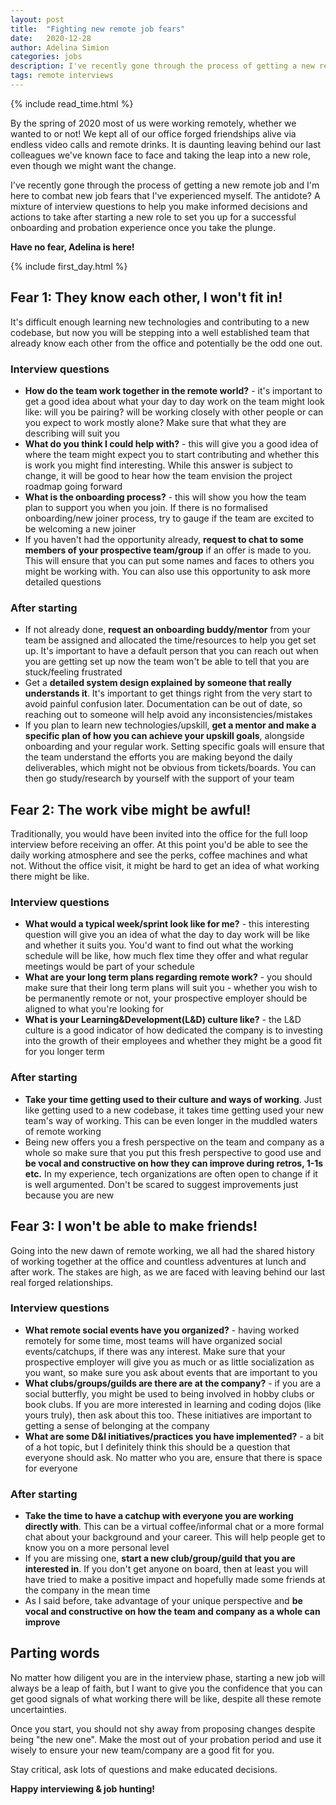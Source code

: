 ```yaml
---
layout: post
title:  "Fighting new remote job fears"
date:   2020-12-28
author: Adelina Simion
categories: jobs
description: I've recently gone through the process of getting a new remote job and I'm here to combat new job fears that I've experienced myself. The antidote? A mixture of interview questions to help you make informed decisions and actions to take after starting a new role to set you up for a successful onboarding and probation experience once you take the plunge. Have no fear, Adelina is here!
tags: remote interviews
---
```

{% include read_time.html %}

By the spring of 2020 most of us were working remotely, whether we wanted to or not! We kept all of our office forged friendships alive via endless video calls and remote drinks. It is daunting leaving behind our last colleagues we've known face to face and taking the leap into a new role, even though we might want the change.

I've recently gone through the process of getting a new remote job and I'm here to combat new job fears that I've experienced myself. The antidote? A mixture of interview questions to help you make informed decisions and actions to take after starting a new role to set you up for a successful onboarding and probation experience once you take the plunge.

**Have no fear, Adelina is here!**

{% include first_day.html %}

## Fear 1: They know each other, I won't fit in!
It's difficult enough learning new technologies and contributing to a new codebase, but now you will be stepping into a well established team that already know each other from the office and potentially be the odd one out.

### Interview questions
- **How do the team work together in the remote world?** - it's important to get a good idea about what your day to day work on the team might look like: will you be pairing? will be working closely with other people or can you expect to work mostly alone? Make sure that what they are describing will suit you
- **What do you think I could help with?** - this will give you a good idea of where the team might expect you to start contributing and whether this is work you might find interesting. While this answer is subject to change, it will be good to hear how the team envision the project roadmap going forward
- **What is the onboarding process?** - this will show you how the team plan to support you when you join. If there is no formalised onboarding/new joiner process, try to gauge if the team are excited to be welcoming a new joiner
- If you haven't had the opportunity already, **request to chat to some members of your prospective team/group** if an offer is made to you. This will ensure that you can put some names and faces to others you might be working with. You can also use this opportunity to ask more detailed questions

### After starting
- If not already done, **request an onboarding buddy/mentor** from your team be assigned and allocated the time/resources to help you get set up. It's important to have a default person that you can reach out when you are getting set up now the team won't be able to tell that you are stuck/feeling frustrated
- Get a **detailed system design explained by someone that really understands it**. It's important to get things right from the very start to avoid painful confusion later. Documentation can be out of date, so reaching out to someone will help avoid any inconsistencies/mistakes
- If you plan to learn new technologies/upskill, **get a mentor and make a specific plan of how you can achieve your upskill goals**, alongside onboarding and your regular work. Setting specific goals will ensure that the team understand the efforts you are making beyond the daily deliverables, which might not be obvious from tickets/boards. You can then go study/research by yourself with the support of your team

## Fear 2: The work vibe might be awful!
Traditionally, you would have been invited into the office for the full loop interview before receiving an offer. At this point you'd be able to see the daily working atmosphere and see the perks, coffee machines and what not. 
Without the office visit, it might be hard to get an idea of what working there might be like. 

### Interview questions
- **What would a typical week/sprint look like for me?** - this interesting question will give you an idea of what the day to day work will be like and whether it suits you. You'd want to find out what the working schedule will be like, how much flex time they offer and what regular meetings would be part of your schedule
- **What are your long term plans regarding remote work?** - you should make sure that their long term plans will suit you - whether you wish to be permanently remote or not, your prospective employer should be aligned to what you're looking for 
- **What is your Learning&Development(L&D) culture like?** - the L&D culture is a good indicator of how dedicated the company is to investing into the growth of their employees and whether they might be a good fit for you longer term

### After starting
- **Take your time getting used to their culture and ways of working**. Just like getting used to a new codebase, it takes time getting used your new team's way of working. This can be even longer in the muddled waters of remote working
- Being new offers you a fresh perspective on the team and company as a whole so make sure that you put this fresh perspective to good use and **be vocal and constructive on how they can improve during retros, 1-1s etc.** In my experience, tech organizations are often open to change if it is well argumented. Don't be scared to suggest improvements just because you are new

## Fear 3: I won't be able to make friends!
Going into the new dawn of remote working, we all had the shared history of working together at the office and countless adventures at lunch and after work. The stakes are high, as we are faced with leaving behind our last real forged relationships.

### Interview questions
- **What remote social events have you organized?** - having worked remotely for some time, most teams will have organized social events/catchups, if there was any interest. Make sure that your prospective employer will give you as much or as little socialization as you want, so make sure you ask about events that are important to you 
- **What clubs/groups/guilds are there are at the company?** - if you are a social butterfly, you might be used to being involved in hobby clubs or book clubs. If you are more interested in learning and coding dojos (like yours truly), then ask about this too. These initiatives are important to getting a sense of belonging at the company
- **What are some D&I initiatives/practices you have implemented?** - a bit of a hot topic, but I definitely think this should be a question that everyone should ask. No matter who you are, ensure that there is space for everyone

### After starting
- **Take the time to have a catchup with everyone you are working directly with**. This can be a virtual coffee/informal chat or a more formal chat about your background and your career. This will help people get to know you on a more personal level
- If you are missing one, **start a new club/group/guild that you are interested in**. If you don't get anyone on board, then at least you will have tried to make a positive impact and hopefully made some friends at the company in the mean time
- As I said before, take advantage of your unique perspective and **be vocal and constructive on how the team and company as a whole can improve**

## Parting words
No matter how diligent you are in the interview phase, starting a new job will always be a leap of faith, but I want to give you the confidence that you can get good signals of what working there will be like, despite all these remote uncertainties. 

Once you start, you should not shy away from proposing changes despite being "the new one". Make the most out of your probation period and use it wisely to ensure your new team/company are a good fit for you.

Stay critical, ask lots of questions and make educated decisions.

**Happy interviewing & job hunting!**
 